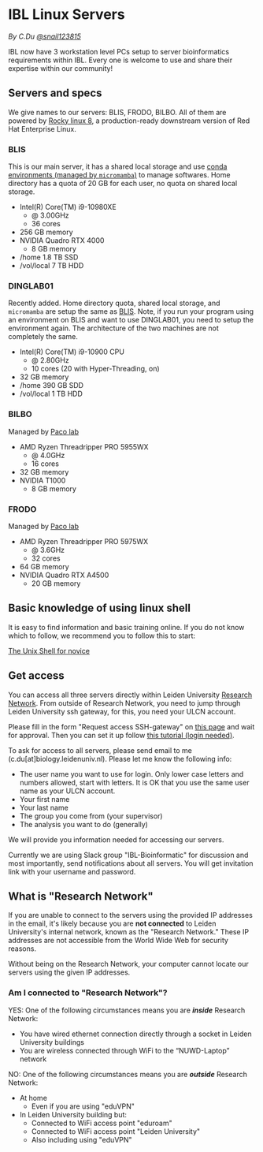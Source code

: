 # IBL Linux Servers

*By C.Du [@snail123815](https://github.com/snail123815)*

IBL now have 3 workstation level PCs setup to server bioinformatics requirements within IBL. Every one is welcome to use and share their expertise within our community!

## Servers and specs

We give names to our servers: BLIS, FRODO, BILBO. All of them are powered by [Rocky linux 8](https://rockylinux.org/about), a production-ready downstream version of Red Hat Enterprise Linux.

### BLIS

This is our main server, it has a shared local storage and use [conda environments (managed by `micromamba`)](Softwares.md) to manage softwares. Home directory has a quota of 20 GB for each user, no quota on shared local storage.

- Intel(R) Core(TM) i9-10980XE
  - @ 3.00GHz
  - 36 cores
- 256 GB memory
- NVIDIA Quadro RTX 4000
  - 8 GB memory
- /home 1.8 TB SSD
- /vol/local 7 TB HDD

### DINGLAB01

Recently added. Home directory quota, shared local storage, and `micromamba` are setup the same as [BLIS](#blis). Note, if you run your program using an environment on BLIS and want to use DINGLAB01, you need to setup the environment again. The architecture of the two machines are not completely the same.

- Intel(R) Core(TM) i9-10900 CPU 
  - @ 2.80GHz
  - 10 cores (20 with Hyper-Threading, on)
- 32 GB memory
- /home 390 GB SDD
- /vol/local 1 TB HDD

### BILBO

Managed by [Paco lab](https://www.universiteitleiden.nl/en/staffmembers/paco-barona-gomez)

- AMD Ryzen Threadripper PRO 5955WX
  - @ 4.0GHz
  - 16 cores
- 32 GB memory
- NVIDIA T1000
  - 8 GB memory

### FRODO

Managed by [Paco lab](https://www.universiteitleiden.nl/en/staffmembers/paco-barona-gomez)

- AMD Ryzen Threadripper PRO 5975WX
  - @ 3.6GHz
  - 32 cores
- 64 GB memory
- NVIDIA Quadro RTX A4500
  - 20 GB memory

## Basic knowledge of using linux shell

It is easy to find information and basic training online. If you do not know which to follow, we recommend you to follow this to start: 

[The Unix Shell for novice](https://swcarpentry.github.io/shell-novice/)

## Get access

You can access all three servers directly within Leiden University [Research Network](#what-is-research-network). From outside of Research Network, you need to jump through Leiden University ssh gateway, for this, you need your ULCN account.

Please fill in the form "Request access SSH-gateway" on [this page](https://www.staff.universiteitleiden.nl/ict/help-and-support/application-forms/application-forms/service-units/ict-shared-service-centre) and wait for approval. Then you can set it up follow [this tutorial (login needed)](https://helpdesk.universiteitleiden.nl/tas/public/ssp/content/detail/knowledgeitem?unid=4b176453-ad3f-418f-9c15-40a11471de5f).

To ask for access to all servers, please send email to me (c.du\[at\]biology.leidenuniv.nl). Please let me know the following info:

- The user name you want to use for login. Only lower case letters and numbers allowed, start with letters. It is OK that you use the same user name as your ULCN account.
- Your first name
- Your last name
- The group you come from (your supervisor)
- The analysis you want to do (generally)

We will provide you information needed for accessing our servers.

Currently we are using Slack group "IBL-Bioinformatic" for discussion and most importantly, send notifications about all servers. You will get invitation link with your username and password.

## What is "Research Network"

If you are unable to connect to the servers using the provided IP addresses in the email, it's likely because you are **not connected** to Leiden University's internal network, known as the "Research Network." These IP addresses are not accessible from the World Wide Web for security reasons.  

Without being on the Research Network, your computer cannot locate our servers using the given IP addresses.

### Am I connected to "Research Network"?

YES: One of the following circumstances means you are ***inside*** Research Network:

- You have wired ethernet connection directly through a socket in Leiden University buildings
- You are wireless connected through WiFi to the “NUWD-Laptop” network

NO: One of the following circumstances means you are ***outside*** Research Network:

- At home
  - Even if you are using "eduVPN"
- In Leiden University building but:
  - Connected to WiFi access point "eduroam"
  - Connected to WiFi access point "Leiden University"
  - Also including using "eduVPN"
